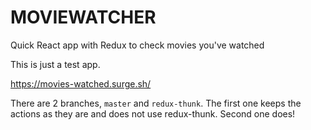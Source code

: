 MOVIEWATCHER
============

Quick React app with Redux to check movies you've watched

This is just a test app.

https://movies-watched.surge.sh/

There are 2 branches, `master` and `redux-thunk`. The first one keeps the actions as they are and does not use redux-thunk. Second one does!
